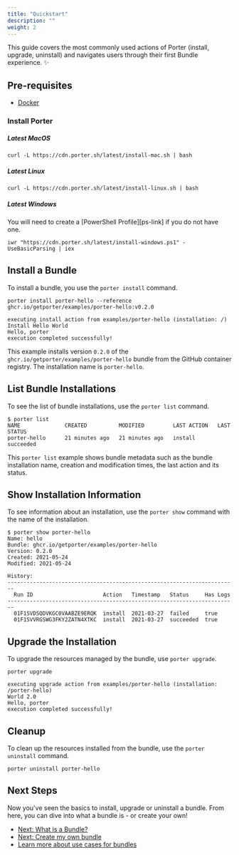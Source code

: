 ```yaml
---
title: "Quickstart"
description: ""
weight: 2
---
```


This guide covers the most commonly used actions of Porter (install, upgrade, uninstall) and navigates users through their first Bundle experience. ✨ 

## Pre-requisites
- [Docker](https://docs.docker.com/get-docker/)

### Install Porter

##### Latest MacOS

```
curl -L https://cdn.porter.sh/latest/install-mac.sh | bash
```

##### Latest Linux

```
curl -L https://cdn.porter.sh/latest/install-linux.sh | bash
```

##### Latest Windows

You will need to create a [PowerShell Profile][ps-link] if you do not have one.

```
iwr "https://cdn.porter.sh/latest/install-windows.ps1" -UseBasicParsing | iex
```

## Install a Bundle

To install a bundle, you use the `porter install` command.

```
porter install porter-hello --reference ghcr.io/getporter/examples/porter-hello:v0.2.0

executing install action from examples/porter-hello (installation: /)
Install Hello World
Hello, porter
execution completed successfully!
```

This example installs version `0.2.0` of the `ghcr.io/getporter/examples/porter-hello` bundle from the GitHub container registry. The installation name is `porter-hello`.


## List Bundle Installations

To see the list of bundle installations, use the `porter list` command.

```console
$ porter list
NAME              CREATED          MODIFIED         LAST ACTION   LAST STATUS
porter-hello      21 minutes ago   21 minutes ago   install       succeeded
```

This `porter list` example shows bundle metadata such as the bundle installation name, creation and modification times, the last action and its status.


## Show Installation Information

To see information about an installation, use the `porter show` command with the name of the installation.

```console
$ porter show porter-hello
Name: hello
Bundle: ghcr.io/getporter/examples/porter-hello
Version: 0.2.0
Created: 2021-05-24
Modified: 2021-05-24

History:
------------------------------------------------------------------------
  Run ID                      Action   Timestamp   Status     Has Logs
------------------------------------------------------------------------
  01F1SVDSQDVKGC0VAABZE9ERQK  install  2021-03-27  failed     true
  01F1SVVRGSWG3FKY2ZATN4XTKC  install  2021-03-27  succeeded  true
```

## Upgrade the Installation

To upgrade the resources managed by the bundle, use `porter upgrade`.

```
porter upgrade

executing upgrade action from examples/porter-hello (installation: /porter-hello)
World 2.0
Hello, porter
execution completed successfully!
```


## Cleanup

To clean up the resources installed from the bundle, use the `porter uninstall` command.

```
porter uninstall porter-hello
```

## Next Steps

Now you've seen the basics to install, upgrade or uninstall a bundle.
From here, you can dive into what a bundle is - or create your own!

- [Next: What is a Bundle?](/quickstart/bundles/)
- [Next: Create my own bundle](/getting-started/create-a-bundle/)
- [Learn more about use cases for bundles](/learning/#the-devil-is-in-the-deployments-bundle-use-cases)


